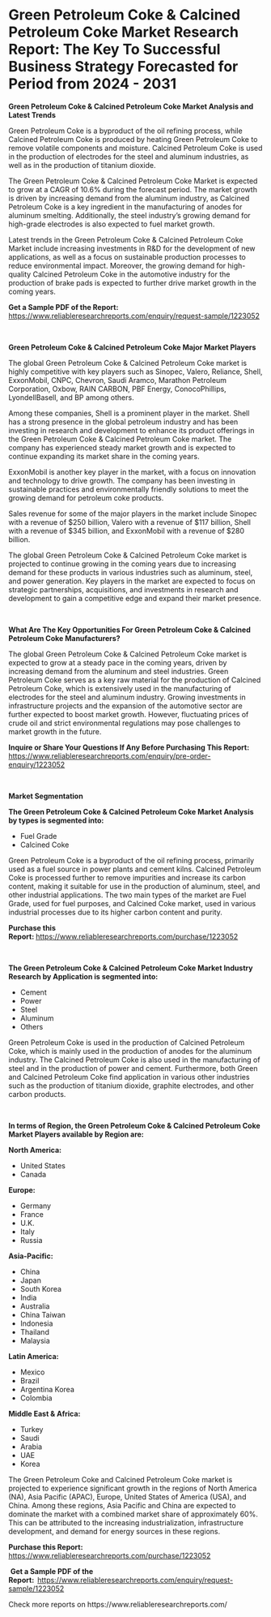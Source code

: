 <p><h1>Green Petroleum Coke & Calcined Petroleum Coke Market Research Report: The Key To Successful Business Strategy Forecasted for Period from 2024 - 2031</h1></p><p><strong>Green Petroleum Coke & Calcined Petroleum Coke Market Analysis and Latest Trends</strong></p>
<p><p>Green Petroleum Coke is a byproduct of the oil refining process, while Calcined Petroleum Coke is produced by heating Green Petroleum Coke to remove volatile components and moisture. Calcined Petroleum Coke is used in the production of electrodes for the steel and aluminum industries, as well as in the production of titanium dioxide.</p><p>The Green Petroleum Coke & Calcined Petroleum Coke Market is expected to grow at a CAGR of 10.6% during the forecast period. The market growth is driven by increasing demand from the aluminum industry, as Calcined Petroleum Coke is a key ingredient in the manufacturing of anodes for aluminum smelting. Additionally, the steel industry’s growing demand for high-grade electrodes is also expected to fuel market growth.</p><p>Latest trends in the Green Petroleum Coke & Calcined Petroleum Coke Market include increasing investments in R&D for the development of new applications, as well as a focus on sustainable production processes to reduce environmental impact. Moreover, the growing demand for high-quality Calcined Petroleum Coke in the automotive industry for the production of brake pads is expected to further drive market growth in the coming years.</p></p>
<p><strong>Get a Sample PDF of the Report:&nbsp;</strong> <a href="https://www.reliableresearchreports.com/enquiry/request-sample/1223052">https://www.reliableresearchreports.com/enquiry/request-sample/1223052</a></p>
<p>&nbsp;</p>
<p><strong>Green Petroleum Coke & Calcined Petroleum Coke Major Market Players</strong></p>
<p><p>The global Green Petroleum Coke & Calcined Petroleum Coke market is highly competitive with key players such as Sinopec, Valero, Reliance, Shell, ExxonMobil, CNPC, Chevron, Saudi Aramco, Marathon Petroleum Corporation, Oxbow, RAIN CARBON, PBF Energy, ConocoPhillips, LyondellBasell, and BP among others.</p><p>Among these companies, Shell is a prominent player in the market. Shell has a strong presence in the global petroleum industry and has been investing in research and development to enhance its product offerings in the Green Petroleum Coke & Calcined Petroleum Coke market. The company has experienced steady market growth and is expected to continue expanding its market share in the coming years. </p><p>ExxonMobil is another key player in the market, with a focus on innovation and technology to drive growth. The company has been investing in sustainable practices and environmentally friendly solutions to meet the growing demand for petroleum coke products. </p><p>Sales revenue for some of the major players in the market include Sinopec with a revenue of $250 billion, Valero with a revenue of $117 billion, Shell with a revenue of $345 billion, and ExxonMobil with a revenue of $280 billion.</p><p>The global Green Petroleum Coke & Calcined Petroleum Coke market is projected to continue growing in the coming years due to increasing demand for these products in various industries such as aluminum, steel, and power generation. Key players in the market are expected to focus on strategic partnerships, acquisitions, and investments in research and development to gain a competitive edge and expand their market presence.</p></p>
<p>&nbsp;</p>
<p><strong>What Are The Key Opportunities For Green Petroleum Coke & Calcined Petroleum Coke Manufacturers?</strong></p>
<p><p>The global Green Petroleum Coke & Calcined Petroleum Coke market is expected to grow at a steady pace in the coming years, driven by increasing demand from the aluminum and steel industries. Green Petroleum Coke serves as a key raw material for the production of Calcined Petroleum Coke, which is extensively used in the manufacturing of electrodes for the steel and aluminum industry. Growing investments in infrastructure projects and the expansion of the automotive sector are further expected to boost market growth. However, fluctuating prices of crude oil and strict environmental regulations may pose challenges to market growth in the future.</p></p>
<p><strong>Inquire or Share Your Questions If Any Before Purchasing This Report:</strong> <a href="https://www.reliableresearchreports.com/enquiry/pre-order-enquiry/1223052">https://www.reliableresearchreports.com/enquiry/pre-order-enquiry/1223052</a></p>
<p>&nbsp;</p>
<p><strong>Market Segmentation</strong></p>
<p><strong>The Green Petroleum Coke & Calcined Petroleum Coke Market Analysis by types is segmented into:</strong></p>
<p><ul><li>Fuel Grade</li><li>Calcined Coke</li></ul></p>
<p><p>Green Petroleum Coke is a byproduct of the oil refining process, primarily used as a fuel source in power plants and cement kilns. Calcined Petroleum Coke is processed further to remove impurities and increase its carbon content, making it suitable for use in the production of aluminum, steel, and other industrial applications. The two main types of the market are Fuel Grade, used for fuel purposes, and Calcined Coke market, used in various industrial processes due to its higher carbon content and purity.</p></p>
<p><strong>Purchase this Report:&nbsp;</strong><a href="https://www.reliableresearchreports.com/purchase/1223052">https://www.reliableresearchreports.com/purchase/1223052</a></p>
<p>&nbsp;</p>
<p><strong>The Green Petroleum Coke & Calcined Petroleum Coke Market Industry Research by Application is segmented into:</strong></p>
<p><ul><li>Cement</li><li>Power</li><li>Steel</li><li>Aluminum</li><li>Others</li></ul></p>
<p><p>Green Petroleum Coke is used in the production of Calcined Petroleum Coke, which is mainly used in the production of anodes for the aluminum industry. The Calcined Petroleum Coke is also used in the manufacturing of steel and in the production of power and cement. Furthermore, both Green and Calcined Petroleum Coke find application in various other industries such as the production of titanium dioxide, graphite electrodes, and other carbon products.</p></p>
<p>&nbsp;</p>
<p><strong>In terms of Region, the Green Petroleum Coke & Calcined Petroleum Coke Market Players available by Region are:</strong></p>
<p>
    <p> <strong> North America: </strong>
        <ul>
            <li>United States</li>
            <li>Canada</li>
        </ul>
        </p> 
    <p> <strong> Europe: </strong>
        <ul>
            <li>Germany</li>
            <li>France</li>
            <li>U.K.</li>
            <li>Italy</li>
            <li>Russia</li>
        </ul>
        </p> 
    <p> <strong> Asia-Pacific: </strong>
        <ul>
            <li>China</li>
            <li>Japan</li>
            <li>South Korea</li>
            <li>India</li>
            <li>Australia</li>
            <li>China Taiwan</li>
            <li>Indonesia</li>
            <li>Thailand</li>
            <li>Malaysia</li>
        </ul>
        </p> 
    <p> <strong> Latin America: </strong>
        <ul>
            <li>Mexico</li>
            <li>Brazil</li>
            <li>Argentina Korea</li>
            <li>Colombia</li>
        </ul>
        </p> 
    <p> <strong> Middle East & Africa: </strong>
        <ul>
            <li>Turkey</li>
            <li>Saudi</li>
            <li>Arabia</li>
            <li>UAE</li>
            <li>Korea</li>
        </ul>
    </p>
    </p>
<p><p>The Green Petroleum Coke and Calcined Petroleum Coke market is projected to experience significant growth in the regions of North America (NA), Asia Pacific (APAC), Europe, United States of America (USA), and China. Among these regions, Asia Pacific and China are expected to dominate the market with a combined market share of approximately 60%. This can be attributed to the increasing industrialization, infrastructure development, and demand for energy sources in these regions.</p></p>
<p><strong>Purchase this Report: </strong><a href="https://www.reliableresearchreports.com/purchase/1223052">https://www.reliableresearchreports.com/purchase/1223052</a></p>
<p>&nbsp;<strong>Get a Sample PDF of the Report:&nbsp;&nbsp;</strong><a href="https://www.reliableresearchreports.com/enquiry/request-sample/1223052">https://www.reliableresearchreports.com/enquiry/request-sample/1223052</a></p>
<p><strong></strong></p>
<p>Check more reports on https://www.reliableresearchreports.com/</p>